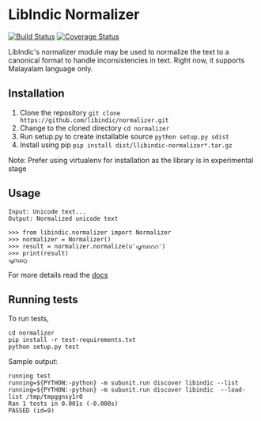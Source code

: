 # LibIndic Normalizer


[![Build Status](https://travis-ci.org/libindic/normalizer.svg?branch=master)](https://travis-ci.org/libindic/normalizer)
[![Coverage Status](https://coveralls.io/repos/github/libindic/normalizer/badge.svg?branch=master)](https://coveralls.io/github/libindic/normalizer?branch=master)


LibIndic's normalizer module may be used to normalize the text to a canonical
format to handle inconsistencies in text. Right now, it supports
Malayalam language only.

## Installation
1. Clone the repository `git clone https://github.com/libindic/normalizer.git`
2. Change to the cloned directory `cd normalizer`
3. Run setup.py to create installable source `python setup.py sdist`
3. Install using pip `pip install dist/llibindic-normalizer*.tar.gz`

Note: Prefer using virtualenv for installation as the library is in experimental stage

## Usage
```
Input: Unicode text...
Output: Normalized unicode text

>>> from libindic.normalizer import Normalizer
>>> normalizer = Normalizer()
>>> result = normalizer.normalize(u'പൂമ്പാററ')
>>> print(result)
പൂമ്പാറ്റ
```

For more details read the [docs](http://indicstemmer.rtfd.org/)

## Running tests
To run tests, 

```
cd normalizer
pip install -r test-requirements.txt
python setup.py test
```
Sample output:

```
running test
running=${PYTHON:-python} -m subunit.run discover libindic --list 
running=${PYTHON:-python} -m subunit.run discover libindic  --load-list /tmp/tmpggnsy1r0
Ran 1 tests in 0.001s (-0.000s)
PASSED (id=9)

```
